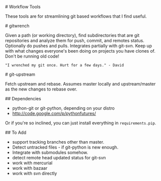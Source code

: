 <A name="toc1-0" title="Workflow Tools" />
# Workflow Tools

These tools are for streamlining git based workflows that I find useful.

<A name="toc1-5" title="gitwrench" />
# gitwrench

Given a path (or working directory), find subdirectories that are git repositories and analyze them for push, commit, and remotes status.  Optionally do pushes and pulls.  Integrates partially with git-svn.  Keep up with what changes everyone's been doing on projects you have clones of.  Don't be running old code!

    "I wrenched my git once. Hurt for a few days." - David

<A name="toc1-12" title="git-upstream" />
# git-upstream

Fetch upstream and rebase. Assumes master locally and upstream/master as the new changes to rebase over.

<A name="toc2-17" title="Dependencies" />
## Dependencies

* python-git or git-python, depending on your distro
* http://code.google.com/p/pythonfutures/

Or if you're so inclined, you can just install everything in `requirements.pip`.

<A name="toc2-25" title="To Add" />
## To Add

* support tracking branches other than master.
* Detect untracked files - if git-python is new enough.
* Integrate with submodules somehow.
* detect remote head updated status for git-svn
* work with mercurial
* work with bazaar
* work with svn directly
